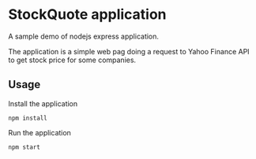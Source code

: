# StockQuote application 
A sample demo of nodejs express application.

The application is a simple web pag doing a request to Yahoo Finance API to get stock price for some companies.

## Usage 
Install the application
```
npm install
``` 

Run the application
```
npm start
```
